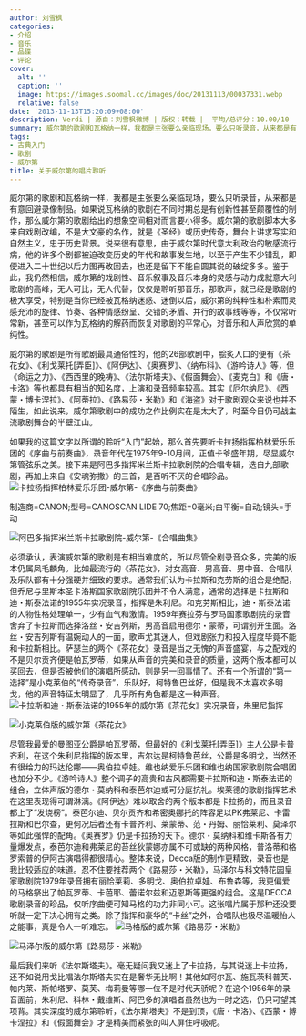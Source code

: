 ```yaml
---
author: 刘雪枫
categories:
- 介绍
- 音乐
- 品碟
- 评论
cover:
  alt: ''
  caption: ''
  image: https://images.soomal.cc/images/doc/20131113/00037331.webp
  relative: false
date: '2013-11-13T15:20:09+08:00'
description: Verdi | 源自：刘雪枫微博 | 版权：转载 |  平均/总评分：10.00/10
summary: 威尔第的歌剧和瓦格纳一样，我都是主张要么亲临现场，要么只听录音，从来都是有意回避录像制品。如果说瓦格纳的歌剧在不同时期总是有创新性甚至颠覆性的制作，那么威尔第的歌剧给出的想象空间相对而言要小得多。威尔第的歌剧脚本大多来自戏剧改编，不是大文豪的名作，就是《圣经》或历史传奇，舞台上讲求写实和自然主义，忠于历史背景……
tags:
- 古典入门
- 歌剧
- 威尔第
title: 关于威尔第的唱片聆听
---
```


威尔第的歌剧和瓦格纳一样，我都是主张要么亲临现场，要么只听录音，从来都是有意回避录像制品。如果说瓦格纳的歌剧在不同时期总是有创新性甚至颠覆性的制作，那么威尔第的歌剧给出的想象空间相对而言要小得多。威尔第的歌剧脚本大多来自戏剧改编，不是大文豪的名作，就是《圣经》或历史传奇，舞台上讲求写实和自然主义，忠于历史背景。说来很有意思，由于威尔第时代意大利政治的敏感流行病，他的许多个剧都被迫改变历史的年代和故事发生地，以至于产生不少错乱，即便进入二十世纪以后力图再改回去，也还是留下不能自圆其说的破绽多多。鉴于此，我仍然相信，威尔第的戏剧性、音乐叙事及音乐本身的灵感与动力成就意大利歌剧的高峰，无人可比，无人代替，仅仅是聆听那音乐，那歌声，就已经是歌剧的极大享受，特别是当你已经被瓦格纳迷惑、迷倒以后，威尔第的纯粹性和朴素而灵感充沛的旋律、节奏、各种情感纷呈、交错的矛盾、并行的故事线等等，不仅常听常新，甚至可以作为瓦格纳的解药而恢复对歌剧的平常心，对音乐和人声欣赏的单纯性。

威尔第的歌剧是所有歌剧最具通俗性的，他的26部歌剧中，脍炙人口的便有《茶花女》、《利戈莱托[弄臣]》、《阿伊达》、《奥赛罗》、《纳布科》、《游吟诗人》等，但《命运之力》、《西西里的晚祷》、《法尔斯塔夫》、《假面舞会》、《麦克白》和《唐・卡洛》等也都具有相当的知名度，上演和录音频率较高。其实《厄尔纳尼》、《西蒙・博卡涅拉》、《阿蒂拉》、《路易莎・米勒》和《海盗》对于歌剧观众来说也并不陌生，如此说来，威尔第歌剧中的成功之作比例实在是太大了，时至今日仍可战主流歌剧舞台的半壁江山。

如果我的这篇文字以所谓的聆听“入门”起始，那么首先要听卡拉扬指挥柏林爱乐乐团的《序曲与前奏曲》，录音年代在1975年9-10月间，正值卡爷盛年期，尽显威尔第管弦乐之美。接下来是阿巴多指挥米兰斯卡拉歌剧院的合唱专辑，选自九部歌剧，再加上来自《安魂弥撒》的三首，是百听不厌的合唱珍品。
![卡拉扬指挥柏林爱乐乐团-威尔第-《序曲与前奏曲》](https://images.soomal.cc/images/doc/20131113/00037325_01.webp)

制造商=CANON;型号=CANOSCAN LIDE 70;焦距=0毫米;白平衡=自动;镜头=手动


![阿巴多指挥米兰斯卡拉歌剧院-威尔第-《合唱曲集》](https://images.soomal.cc/images/doc/20131113/00037326_01.webp)





必须承认，表演威尔第的歌剧是有相当难度的，所以尽管全剧录音众多，完美的版本仍属凤毛麟角。比如最流行的《茶花女》，对女高音、男高音、男中音、合唱队及乐队都有十分强硬并细致的要求。通常我们认为卡拉斯和克劳斯的组合是绝配，但乔尼与里斯本圣卡洛斯国家歌剧院乐团并不令人满意，通常的选择是卡拉斯和迪・斯泰法诺的1955年实况录音，指挥是朱利尼。和克劳斯相比，迪・斯泰法诺的人物性格处理单一，少有血气和激情。1959年赛拉芬与罗马国家歌剧院的录音舍弃了卡拉斯而选择洛丝・安吉列斯，男高音启用德尔・蒙蒂，可谓别开生面。洛丝・安吉列斯有温婉动人的一面，歌声尤其迷人，但戏剧张力和投入程度毕竟不能和卡拉斯相比。萨瑟兰的两个《茶花女》录音是当之无愧的声音盛宴，与之配戏的不是贝尔贡齐便是帕瓦罗蒂，如果从声音的完美和录音的质量，这两个版本都可以买回去，但是否被他们的演唱所感动，则是另一回事情了。还有一个所谓的“第一选择”是小克莱伯的“传奇录音”，乐队好，柯特鲁巴丝好，但是我不太喜欢多明戈，他的声音特征太明显了，几乎所有角色都是这一种声音。
![卡拉斯和迪・斯泰法诺的1955年的威尔第《茶花女》实况录音，朱里尼指挥](https://images.soomal.cc/images/doc/20131113/00037327_01.webp)




![小克莱伯版的威尔第《茶花女》](https://images.soomal.cc/images/doc/20131113/00037328_01.webp)





尽管我最爱的曼图亚公爵是帕瓦罗蒂，但最好的《利戈莱托[弄臣]》主人公是卡普齐利，在这个朱利尼指挥的版本里，吉尔达是柯特鲁芭丝，公爵是多明戈，当然还有很给力的玛达伦娜――奥伯拉卓娃。维也纳爱乐乐团和维也纳国家歌剧院合唱团也加分不少。《游吟诗人》整个调子的高贵和古风都需要卡拉斯和迪・斯泰法诺的组合，立体声版的德尔・莫纳科和泰芭尔迪或可分庭抗礼。埃莱德的歌剧指挥艺术在这里表现得可谓淋漓。《阿伊达》难以取舍的两个版本都是卡拉扬的，而且录音都上了“发烧榜”。泰芭尔迪、贝尔贡齐和希密奥娜托的阵容足以PK弗莱尼、卡雷拉斯和巴尔查，更何况后者还有卡普齐利、莱蒙蒂、范・丹姆、丽恰莱利、莫泽尔等如此强悍的配角。《奥赛罗》仍是卡拉扬的天下。德尔・莫纳科和维卡斯各有力量爆发点，泰芭尔迪和弗莱尼的苔丝狄蒙娜亦属不可或缺的两种风格，普洛蒂和格罗索普的伊阿古演唱得都很精心。整体来说，Decca版的制作更精致，录音也是我比较适应的味道。忍不住要推荐两个《路易莎・米勒》，马泽尔与科文特花园皇家歌剧院1979年录音拥有丽恰莱莉、多明戈、奥伯拉卓娃、布鲁森等，我更偏爱的马格祭出了帕瓦罗蒂、卡芭耶、蕾诺尔兹和迈恩斯等更强的组合。这是DECCA 歌剧录音的珍品，仅听序曲便可知马格的功力非同小可。这张唱片属于那种还没要听就一定下决心拥有之类。除了指挥和豪华的“卡丝”之外，合唱队也极尽温暖怡人之能事，真是令人一听难忘。
![马格版的威尔第《路易莎・米勒》](https://images.soomal.cc/images/doc/20131113/00037329_01.webp)




![马泽尔版的威尔第《路易莎・米勒》](https://images.soomal.cc/images/doc/20131113/00037330_01.webp)





最后我们来听《法尔斯塔夫》。毫无疑问我又迷上了卡拉扬，与其说迷上卡拉扬，还不如说用戈比唱法尔斯塔夫实在是奢华无比啊！其他如阿尔瓦、施瓦茨科普芙、帕内莱、斯帕塔罗、莫芙、梅莉曼等哪一位不是时代天骄呢？在这个1956年的录音面前，朱利尼、科林・戴维斯、阿巴多的演唱者虽然也为一时之选，仍只可望其项背。其实深度的威尔第聆听，《法尔斯塔夫》不是到顶，《唐・卡洛》、《西蒙・博卡涅拉》和《假面舞会》才是精美而紧张的叫人屏住呼吸呢。